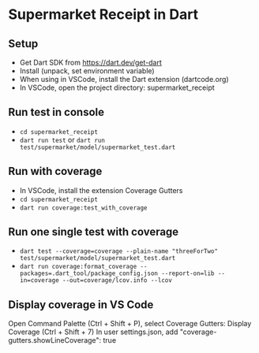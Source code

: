 # Supermarket Receipt in Dart

## Setup

* Get Dart SDK from https://dart.dev/get-dart
* Install (unpack, set environment variable)
* When using in VSCode, install the Dart extension (dartcode.org)
* In VSCode, open the project directory: supermarket\_receipt

## Run test in console

* `cd supermarket_receipt`
* `dart run test` or `dart run test/supermarket/model/supermarket_test.dart`

## Run with coverage

* In VSCode, install the extension Coverage Gutters
* `cd supermarket_receipt`
* `dart run coverage:test_with_coverage`

## Run one single test with coverage

* `dart test --coverage=coverage --plain-name "threeForTwo" test/supermarket/model/supermarket_test.dart`
* `dart run coverage:format_coverage --packages=.dart_tool/package_config.json --report-on=lib --in=coverage --out=coverage/lcov.info --lcov`

## Display coverage in VS Code

Open Command Palette (Ctrl + Shift + P), select Coverage Gutters: Display Coverage (Ctrl + Shift + 7)
In user settings.json, add "coverage-gutters.showLineCoverage": true
